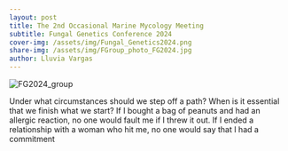 ```yaml
---
layout: post
title: The 2nd Occasional Marine Mycology Meeting
subtitle: Fungal Genetics Conference 2024
cover-img: /assets/img/Fungal_Genetics2024.png
share-img: /assets/img/FGroup_photo_FG2024.jpg
author: Lluvia Vargas
---
```


<img src="https://github.com/FOMO-project/FOMO-project.github.io/tree/master/assets/img/FGroup_photo_FG2024.jpg" alt="FG2024_group" />


Under what circumstances should we step off a path? When is it essential that we finish what we start? If I bought a bag of peanuts and had an allergic reaction, no one would fault me if I threw it out. If I ended a relationship with a woman who hit me, no one would say that I had a commitment 
